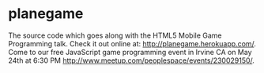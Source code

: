 planegame
=========

The source code which goes along with the HTML5 Mobile Game Programming talk. Check it out online at: http://planegame.herokuapp.com/.
Come to our free JavaScript game programming event in Irvine CA on May 24th at 6:30 PM http://www.meetup.com/peoplespace/events/230029150/.
